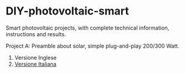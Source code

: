 # DIY-photovoltaic-smart
Smart photovoltaic projects, with complete technical information, instructions and results.

Project A: Preamble about solar, simple plug-and-play 200/300 Watt.
  1. Versione Inglese
  2. [Versione Italiana](fotovoltaico-part-A-v2-it.pdf)
